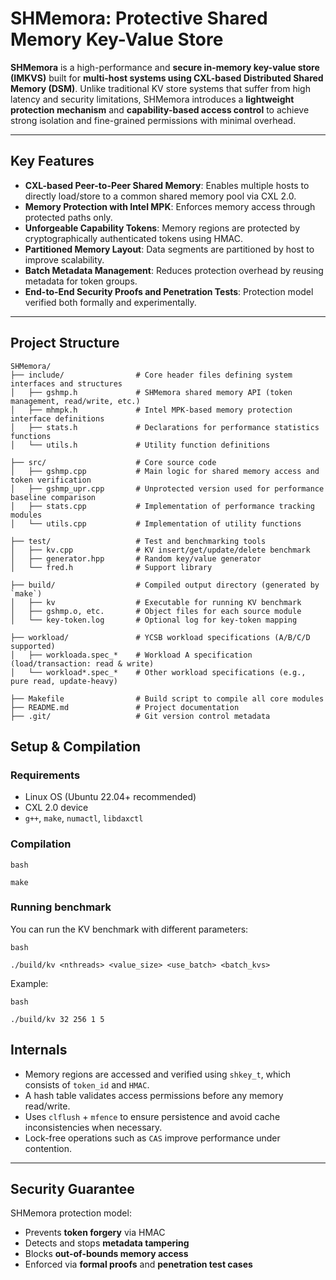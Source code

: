 # SHMemora: Protective Shared Memory Key-Value Store

**SHMemora** is a high-performance and **secure in-memory key-value store (IMKVS)** built for **multi-host systems using CXL-based Distributed Shared Memory (DSM)**. Unlike traditional KV store systems that suffer from high latency and security limitations, SHMemora introduces a **lightweight protection mechanism** and **capability-based access control** to achieve strong isolation and fine-grained permissions with minimal overhead.

---

## Key Features

- **CXL-based Peer-to-Peer Shared Memory**: Enables multiple hosts to directly load/store to a common shared memory pool via CXL 2.0.
- **Memory Protection with Intel MPK**: Enforces memory access through protected paths only.
- **Unforgeable Capability Tokens**: Memory regions are protected by cryptographically authenticated tokens using HMAC.
- **Partitioned Memory Layout**: Data segments are partitioned by host to improve scalability.
- **Batch Metadata Management**: Reduces protection overhead by reusing metadata for token groups.
- **End-to-End Security Proofs and Penetration Tests**: Protection model verified both formally and experimentally.

---

## Project Structure

```
SHMemora/
├── include/                # Core header files defining system interfaces and structures
│   ├── gshmp.h             # SHMemora shared memory API (token management, read/write, etc.)
│   ├── mhmpk.h             # Intel MPK-based memory protection interface definitions
│   ├── stats.h             # Declarations for performance statistics functions
│   └── utils.h             # Utility function definitions

├── src/                    # Core source code
│   ├── gshmp.cpp           # Main logic for shared memory access and token verification
│   ├── gshmp_upr.cpp       # Unprotected version used for performance baseline comparison
│   ├── stats.cpp           # Implementation of performance tracking modules
│   └── utils.cpp           # Implementation of utility functions

├── test/                   # Test and benchmarking tools
│   ├── kv.cpp              # KV insert/get/update/delete benchmark
│   ├── generator.hpp       # Random key/value generator
│   └── fred.h              # Support library

├── build/                  # Compiled output directory (generated by `make`)
│   ├── kv                  # Executable for running KV benchmark
│   ├── gshmp.o, etc.       # Object files for each source module
│   └── key-token.log       # Optional log for key-token mapping

├── workload/               # YCSB workload specifications (A/B/C/D supported)
│   ├── workloada.spec_*    # Workload A specification (load/transaction: read & write)
│   └── workload*.spec_*    # Other workload specifications (e.g., pure read, update-heavy)

├── Makefile                # Build script to compile all core modules
├── README.md               # Project documentation
├── .git/                   # Git version control metadata

```

## Setup & Compilation

### Requirements

- Linux OS (Ubuntu 22.04+ recommended)
- CXL 2.0 device
- `g++`, `make`, `numactl`, `libdaxctl`

### Compilation

```
bash

make
```

### Running benchmark

You can run the KV benchmark with different parameters:

```
bash

./build/kv <nthreads> <value_size> <use_batch> <batch_kvs>
```

Example:

```
bash

./build/kv 32 256 1 5
```



## Internals

- Memory regions are accessed and verified using `shkey_t`, which consists of `token_id` and `HMAC`.
- A hash table validates access permissions before any memory read/write.
- Uses `clflush` + `mfence` to ensure persistence and avoid cache inconsistencies when necessary.
- Lock-free operations such as `CAS` improve performance under contention.

------

## Security Guarantee

SHMemora protection model:

- Prevents **token forgery** via HMAC
- Detects and stops **metadata tampering**
- Blocks **out-of-bounds memory access**
- Enforced via **formal proofs** and **penetration test cases**




